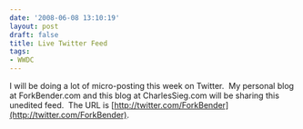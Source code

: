 ```yaml
---
date: '2008-06-08 13:10:19'
layout: post
draft: false
title: Live Twitter Feed
tags:
- WWDC
---
```


I will be doing a lot of micro-posting this week on Twitter.  My personal blog at ForkBender.com and this blog at CharlesSieg.com will be sharing this unedited feed.  The URL is [http://twitter.com/ForkBender](http://twitter.com/ForkBender).
